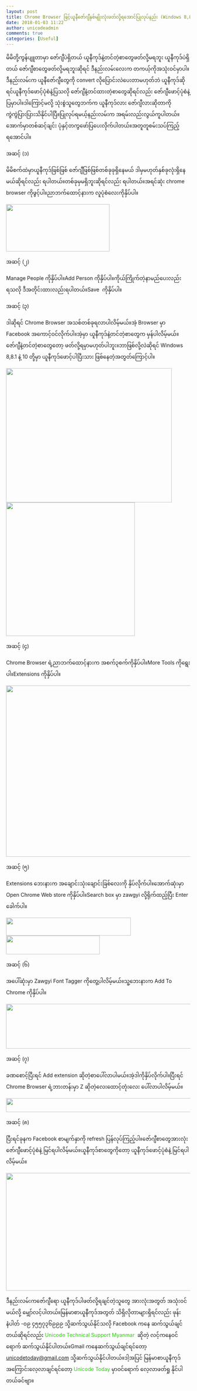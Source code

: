 ```yaml
---
layout: post
title: Chrome Browser ဖြင့်ယူနီဇော်ဂျီနှစ်မျိုးလုံးဖတ်လို့ရအောင်ပြုလုပ်နည်း (Windows 8,8.1 and 10)
date: 2018-01-03 11:22
author: unicodeadmin
comments: true
categories: [Useful]
---
```

မိမိတို့ကွန်ပျူတာမှာ ဇော်ဂျီပဲရှိတယ် ယူနီကုဒ်နဲ့တင်တဲ့စာတွေဖတ်လို့မရဘူး ယူနီကုဒ်ပဲရှိတယ် ဇော်ဂျီစာတွေဖတ်လို့မရဘူးဆိုရင် ဒီနည်းလမ်းလေးက တကယ့်ကိုအသုံးဝင်မှာပါ။ဒီနည်းလမ်းက ယူနီဇော်ဂျီတွေကို convert လိုပြောင်းလဲပေးတာမဟုတ်ဘဲ ယူနီကုဒ်ဆိုရင်ယူနီကုဒ်ဖောင့်ပုံစံနဲ့ပြသလို ဇော်ဂျီနဲ့တင်ထားတဲ့စာတွေဆိုရင်လည်း ဇော်ဂျီဖောင့်ပုံစံနဲ့ပြမှာပါ။ဒါကြောင့်မလို့ သုံးစွဲသူတွေဘက်က ယူနီကုဒ်လား ဇော်ဂျီလားဆိုတာကို ကွဲကွဲပြားပြားသိနိုင်ပါပြီ။ပြုလုပ်ရမယ့်နည်းလမ်းက အရမ်းလည်းလွယ်ကူပါတယ်။အောက်မှာတစ်ဆင့်ချင်း ပုံနှင့်တကွဖော်ပြပေးလိုက်ပါတယ်။အတူတူစမ်းသပ်ကြည့်ရအောင်ပါ။

အဆင့် (၁)

မိမိစက်ထဲမှာယူနီကုဒ်ဖြစ်ဖြစ် ဇော်ဂျီဖြစ်ဖြစ်တစ်ခုခုရှိနေမယ် ဒါမှမဟုတ်နှစ်ခုလုံးရှိနေမယ်ဆိုရင်လည်း ရပါတယ်။တစ်ခုမှမရှိဘူးဆိုရင်လည်း ရပါတယ်။အရင်ဆုံး chrome browser ကိုဖွင့်ပါ။ညာဘက်ထောင့်နားက လူပုံစံလေးကိုနှိပ်ပါ။

<img class="size-full wp-image-3737 aligncenter" src="http://localhost/wordpress/wp-content/uploads/2018/01/q.png" alt="" width="283" height="129" />

အဆင့် (၂)

Manage People ကိုနှိပ်ပါ။Add Person ကိုနှိပ်ပါ။ကိုယ်ကြိုက်တဲ့နာမည်ပေးလည်းရသလို ဒီအတိုင်းထားလည်းရပါတယ်။Save  ကိုနှိပ်ပါ။

အဆင့် (၃)

ဒါဆိုရင် Chrome Browser အသစ်တစ်ခုရလာပါလိမ့်မယ်။အဲ့ Browser မှာ Facebook အကောင့်ဝင်လိုက်ပါ။အဲ့မှာ ယူနီကုဒ်နဲ့တင်တဲ့စာတွေက မှန်ပါလိမ့်မယ်။ဇော်ဂျီနဲ့တင်တဲ့စာတွေတော့ ဖတ်လို့ရမှာမဟုတ်ပါဘူး။ဘာဖြစ်လို့လဲဆိုရင် Windows 8,8.1 နဲ့ 10 တို့မှာ ယူနီကုဒ်ဖောင့်ပါပြီးသား ဖြစ်နေတဲ့အတွတ်ကြောင့်ပါ။

<img class="alignnone wp-image-2832" src="http://localhost/wordpress/wp-content/uploads/2018/01/Untitled4-1.png" alt="" width="453" height="366" /><img class="wp-image-2833 alignnone" src="http://localhost/wordpress/wp-content/uploads/2018/01/Untitled5-1.png" alt="" width="352" height="364" />

အဆင့် (၄)

Chrome Browser ရဲ့ညာဘက်ထောင့်နားက အစက်၃စက်ကိုနှိပ်ပါ။More Tools ကိုရွေးပါ။Extensions ကိုနှိပ်ပါ။

<img class="size-full wp-image-2834 aligncenter" src="http://localhost/wordpress/wp-content/uploads/2018/01/Untitled6-1.png" alt="" width="539" height="467" />

အဆင့် (၅)

Extensions ဘေးနားက အချောင်းသုံးချောင်းခြစ်လေးကို နှိပ်လိုက်ပါ။အောက်ဆုံးမှာ Open Chrome Web store ကိုနှိပ်ပါ။Search box မှာ zawgyi လို့ရိုက်ထည့်ပြီး Enter ခေါက်ပါ။

<img class="size-full wp-image-3742 alignleft" src="http://www.unicodetoday.org/wp-content/uploads/2018/01/ဆဆ.png" alt="" width="341" height="49" /><img class="size-full wp-image-3744 alignleft" src="http://www.unicodetoday.org/wp-content/uploads/2018/01/ဖဖ-1.png" alt="" width="256" height="51" />

အဆင့် (၆)

အပေါ်ဆုံးမှာ Zawgyi Font Tagger ကိုတွေ့ပါလိမ့်မယ်။သူ့ဘေးနားက Add To Chrome ကိုနှိပ်ပါ။

<img class="size-full wp-image-2836 aligncenter" src="http://localhost/wordpress/wp-content/uploads/2018/01/Untitled9-1.png" alt="" width="720" height="122" />

အဆင့် (၇)

ခဏစောင့်ပြီးရင် Add extension ဆိုတဲ့စာပေါ်လာပါမယ်။အဲ့ဒါကိုနှိပ်လိုက်ပါ။ပြီးရင် Chrome Browser ရဲ့ဘားတန်းမှာ Z ဆိုတဲ့လေးထောင့်တုံးလေး ပေါ်လာပါလိမ့်မယ်။

<img class="size-full wp-image-2837 aligncenter" src="http://localhost/wordpress/wp-content/uploads/2018/01/Untitled11-1.png" alt="" width="1021" height="38" />

အဆင့် (၈)

ပြီးရင်ခုနက Facebook စာမျက်နှာကို refresh ပြန်လုပ်ကြည့်ပါ။ဇော်ဂျီစာတွေအားလုံး ဇော်ဂျီဖောင့်ပုံစံနဲ့ မြင်ရပါလိမ့်မယ်။ယူနီကုဒ်စာတွေကိုတော့ ယူနီကုဒ်ဖောင့်ပုံစံနဲ့ မြင်ရပါလိမ့်မယ်။

<img class="aligncenter wp-image-2838 size-full" src="http://localhost/wordpress/wp-content/uploads/2018/01/Untitled13-1.png" alt="" width="505" height="321" />

ဒီနည်းလမ်းကဇော်ဂျီရော ယူနီကုဒ်ပါဖတ်လို့ရချင်တဲ့သူတွေ အားလုံးအတွတ် အသုံးဝင်မယ်လို့ မျှော်လင့်ပါတယ်။မြန်မာစာယူနီကုဒ်အတွတ် သိရှိလိုတာများရှိရင်လည်း ဖုန်းနံပါတ် -၀၉ ၄၅၅၇၃၆၉၉၉ သို့ဆက်သွယ်နိုင်သလို Facebook ကနေ ဆက်သွယ်ချင်တယ်ဆိုရင်လည်း <a style="text-decoration: none; color: #28d106;" href="https://www.facebook.com/uts.mm/">Unicode Technical Support Myanmar</a>  ဆိုတဲ့ လင့်ကနေဝင်ရောက် ဆက်သွယ်နိုင်ပါတယ်။Gmail ကနေဆက်သွယ်ချင်ရင်တော့ <a style="text-decoration: none; color: #28d106;" href="mailto:unicodetoday@gmail.com">unicodetoday@gmail.com </a>သို့ဆက်သွယ်နိုင်ပါတယ်။ဒါ့အပြင် မြန်မာစာယူနီကုဒ် အကြောင်းလေ့လာချင်ရင်တော့ <a style="text-decoration: none; color: #28d106;" href="http://www.unicodetoday.org/">Unicode Today</a> မှာဝင်ရောက် လေ့လာဖတ်ရှု နိုင်ပါတယ်ခင်ဗျာ။
